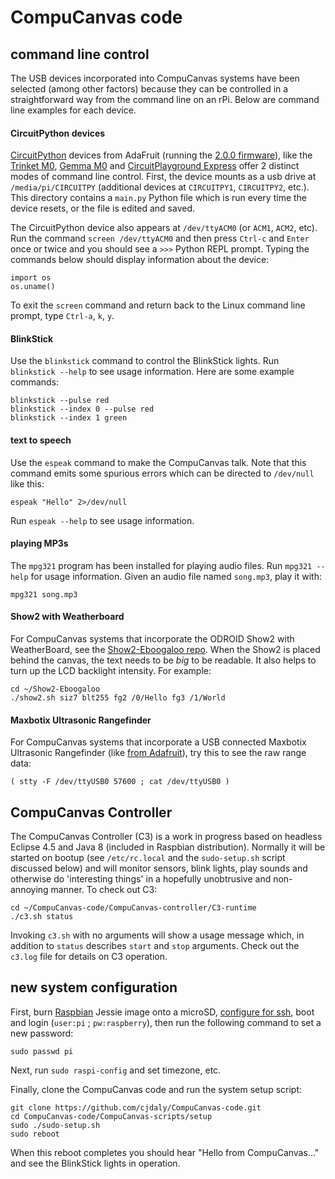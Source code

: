 
# CompuCanvas code

## command line control

The USB devices incorporated into CompuCanvas systems have been selected (among other factors) because they can be controlled in a straightforward way from the command line on an rPi.  Below are command line examples for each device.

#### CircuitPython devices

[CircuitPython](https://github.com/adafruit/circuitpython) devices from AdaFruit (running the [2.0.0 firmware](https://github.com/adafruit/circuitpython/releases/tag/2.0.0)), like the [Trinket M0](https://www.adafruit.com/product/3500), [Gemma M0](https://www.adafruit.com/product/3501) and [CircuitPlayground Express](https://www.adafruit.com/product/3333) offer 2 distinct modes of command line control.  First, the device mounts as a usb drive at `/media/pi/CIRCUITPY` (additional devices at `CIRCUITPY1`, `CIRCUITPY2`, etc.).  This directory contains a `main.py` Python file which is run every time the device resets, or the file is edited and saved.

The CircuitPython device also appears at `/dev/ttyACM0` (or `ACM1`, `ACM2`, etc).  Run the command `screen /dev/ttyACM0` and then press `Ctrl-c` and `Enter` once or twice and you should see a `>>>` Python REPL prompt.  Typing the commands below should display information about the device:

    import os
    os.uname()

To exit the `screen` command and return back to the Linux command line prompt, type `Ctrl-a`, `k`, `y`.

#### BlinkStick

Use the `blinkstick` command to control the BlinkStick lights.  Run `blinkstick --help` to see usage information.  Here are some example commands:

    blinkstick --pulse red
    blinkstick --index 0 --pulse red
    blinkstick --index 1 green

#### text to speech

Use the `espeak` command to make the CompuCanvas talk.  Note that this command emits some spurious errors which can be directed to `/dev/null` like this:

    espeak "Hello" 2>/dev/null

Run `espeak --help` to see usage information.

#### playing MP3s

The `mpg321` program has been installed for playing audio files.  Run `mpg321 --help` for usage information.  Given an audio file named `song.mp3`, play it with:

    mpg321 song.mp3

#### Show2 with Weatherboard

For CompuCanvas systems that incorporate the ODROID Show2 with WeatherBoard, see the [Show2-Eboogaloo repo](https://github.com/cjdaly/Show2-Eboogaloo).  When the Show2 is placed behind the canvas, the text needs to be _big_ to be readable.  It also helps to turn up the LCD backlight intensity.  For example:

    cd ~/Show2-Eboogaloo
    ./show2.sh siz7 blt255 fg2 /0/Hello fg3 /1/World

#### Maxbotix Ultrasonic Rangefinder

For CompuCanvas systems that incorporate a USB connected Maxbotix Ultrasonic Rangefinder (like [from Adafruit](https://www.adafruit.com/products/1343)), try this to see the raw range data:

    ( stty -F /dev/ttyUSB0 57600 ; cat /dev/ttyUSB0 )

## CompuCanvas Controller

The CompuCanvas Controller (C3) is a work in progress based on headless Eclipse 4.5 and Java 8 (included in Raspbian distribution).  Normally it will be started on bootup (see `/etc/rc.local` and the `sudo-setup.sh` script discussed below) and will monitor sensors, blink lights, play sounds and otherwise do 'interesting things' in a hopefully unobtrusive and non-annoying manner.  To check out C3:

    cd ~/CompuCanvas-code/CompuCanvas-controller/C3-runtime
    ./c3.sh status

Invoking `c3.sh` with no arguments will show a usage message which, in addition to `status` describes `start` and `stop` arguments. Check out the `c3.log` file for details on C3 operation.

## new system configuration

First, burn [Raspbian](https://www.raspberrypi.org/downloads/raspbian/) Jessie image onto a microSD, [configure for ssh](https://www.raspberrypi.org/blog/a-security-update-for-raspbian-pixel/), boot and login (`user:pi` ; `pw:raspberry`), then run the following command to set a new password:

    sudo passwd pi

Next, run `sudo raspi-config` and set timezone, etc.

Finally, clone the CompuCanvas code and run the system setup script:

    git clone https://github.com/cjdaly/CompuCanvas-code.git
    cd CompuCanvas-code/CompuCanvas-scripts/setup
    sudo ./sudo-setup.sh
    sudo reboot
    
When this reboot completes you should hear "Hello from CompuCanvas..." and see the BlinkStick lights in operation.
